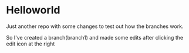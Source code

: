 # Helloworld
Just another repo with some changes to test out how the branches work.

So I've created a branch(branch1) and made some edits after clicking the edit icon at the right



